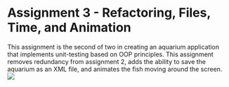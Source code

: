 # Assignment 3 - Refactoring, Files, Time, and Animation
This assignment is the second of two in creating an aquarium application that implements unit-testing based on OOP principles. This assignment removes redundancy from assignment 2, adds the ability to save the aquarium as an XML file, and animates the fish moving around the screen.
<img src="https://i.imgur.com/LHfjyX9.png"> <br>